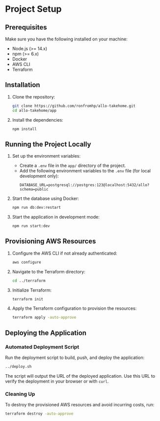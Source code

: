 # Project Setup

## Prerequisites

Make sure you have the following installed on your machine:
- Node.js (>= 14.x)
- npm (>= 6.x)
- Docker
- AWS CLI
- Terraform

## Installation

1. Clone the repository:
    ```bash
    git clone https://github.com/ronfromhp/allo-takehome.git
    cd allo-takehome/app
    ```

2. Install the dependencies:
    ```bash
    npm install
    ```

## Running the Project Locally

1. Set up the environment variables:
    - Create a `.env` file in the `app/` directory of the project.
    - Add the following environment variables to the `.env` file (for local development only):
        ```env
        DATABASE_URL=postgresql://postgres:123@localhost:5432/allo?schema=public
        ```

2. Start the database using Docker:
    ```bash
    npm run db:dev:restart
    ```

3. Start the application in development mode:
    ```bash
    npm run start:dev
    ```

## Provisioning AWS Resources

1. Configure the AWS CLI if not already authenticated:
    ```bash
    aws configure
    ```

2. Navigate to the Terraform directory:
    ```bash
    cd ../terraform
    ```

3. Initialize Terraform:
    ```bash
    terraform init
    ```

4. Apply the Terraform configuration to provision the resources:
    ```bash
    terraform apply -auto-approve
    ```

## Deploying the Application

### Automated Deployment Script

Run the deployment script to build, push, and deploy the application:

```bash
../deploy.sh
```

The script will output the URL of the deployed application. Use this URL to verify the deployment in your browser or with `curl`.

### Cleaning Up

To destroy the provisioned AWS resources and avoid incurring costs, run:

```bash
terraform destroy -auto-approve
```